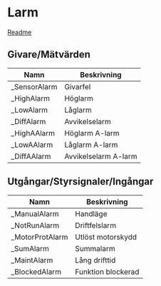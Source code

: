 # Larm

[Readme](README.md)

## Givare/Mätvärden
| Namn | Beskrivning |
| --- | --- |
| _SensorAlarm | Givarfel |
| _HighAlarm | Höglarm |
| _LowAlarm | Låglarm |
| _DiffAlarm | Avvikelselarm |
| _HighAAlarm | Höglarm A-larm |
| _LowAAlarm | Låglarm A-larm |
| _DiffAAlarm | Avvikelselarm A-larm|

## Utgångar/Styrsignaler/Ingångar
| Namn | Beskrivning |
| --- | --- |
| _ManualAlarm | Handläge |
| _NotRunAlarm | Driftfelslarm |
| _MotorProtAlarm | Utlöst motorskydd |
| _SumAlarm | Summalarm |
| _MaintAlarm | Lång drifttid |
| _BlockedAlarm | Funktion blockerad |

